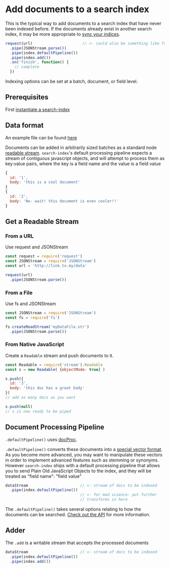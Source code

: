 # Add documents to a search index

This is the typical way to add documents to a search index that have
never been indexed before. If the documents already exist in another
search index, it may be more appropriate to [sync your
indices](replicate.md).

```javascript
request(url)                      // <- could also be something like fs.getReadStream
  .pipe(JSONStream.parse())
  .pipe(index.defaultPipeline())
  .pipe(index.add())
  .on('finish', function() {
    // complete
  })
```

Indexing options can be set at a batch, document, or field level.

## Prerequisites

First [instantiate a search-index](create.md)

## Data format

An example file can be found [here](https://raw.githubusercontent.com/fergiemcdowall/reuters-21578-json/master/data/fullFileStream/justTen.str)

Documents can be added in arbitrarily sized batches as a standard node
[readable
stream](https://nodejs.org/api/stream.html#stream_readable_streams). `search-index`'s
default processing pipeline expects a stream of contiguous javascript
objects, and will attempt to process them as key:value pairs, where
the key is a field name and the value is a field value

```javascript
{
  id: '1',
  body: 'this is a cool document'
}
{
  id: '2',
  body: 'No- wait! this document is even cooler!!'
}
```

## Get a Readable Stream

### From a URL

Use request and JSONStream

```javascript
const request = require('request')
const JSONStream = require('JSONStream')
const url = 'http://link.to.my/data'

request(url)
  .pipe(JSONStream.parse())
```

### From a File

Use fs and JSONStream

```javascript
const JSONStream = require('JSONStream')
const fs = require('fs')

fs.createReadStream('myDataFile.str')
  .pipe(JSONStream.parse())
```

### From Native JavaScript

Create a `Readable` stream and push documents to it.

```javascript
const Readable = require('stream').Readable
const s = new Readable( {objectMode: true} )

s.push({
  id: '3',
  body: 'this doc has a great body'
})
// add as many docs as you want

s.push(null)
// s is now ready to be piped
```
## Document Processing Pipeline

`.defaultPipeline()` uses [docProc](https://github.com/fergiemcdowall/docproc).

`.defaultPipeline()` converts these documents into a [special vector
format](https://github.com/fergiemcdowall/docproc). As you become more advanced, you may want to manipulate these
vectors in order to implement advanced features such as stemming or
synonyms. However `search-index` ships with a default processing
pipeline that allows you to send Plain Old JavaScript Objects to the
index, and they will be treated as "field name": "field value"

```javascript
dataStream                       // <- stream of docs to be indexed
  .pipe(index.defaultPipeline())    
                                 // <- for mad science- put further
                                 // transforms in here
```

The `.defaultPipeline()` takes several options relating to how the
documents can be searched. [Check out the API](API.md#defaultpipeline) for more
information.

## Adder

The `.add` is a writable stream that accepts the processed documents

```javascript
dataStream                       // <- stream of docs to be indexed
  .pipe(index.defaultPipeline())
  .pipe(index.add())
```


